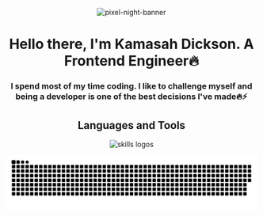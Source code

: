 <p align="center">
  <img src="https://github.com/Kamasah-Dickson/Kamasah-Dickson/assets/86136379/f0ea5680-1c02-4cd6-b3e8-ec06e282ea5f" alt="pixel-night-banner">
</p>

<h1 align="center">Hello there, I'm Kamasah Dickson. A Frontend Engineer🔥</h1>
<h3 align="center">I spend most of my time coding. I like to challenge myself and being a developer is one of the best decisions I've made🔥⚡</h3>

<!-- <p align="center">
  <img src="https://github-readme-stats.vercel.app/api?username=Kamasah-Dickson&show_icons=true&theme=tokyonight&hide_border=true"/>
  <img src="https://github-readme-stats.vercel.app/api/top-langs/?username=Kamasah-Dickson&layout=compact&langs_count=10&theme=tokyonight&hide_border=true&count-private=true"/>
</p> -->

<!-- <p align="center">
  <img src="https://github-profile-summary-cards.vercel.app/api/cards/profile-details?username=Kamasah-Dickson&theme=tokyonight"/>
</p> -->

<h2 align="center">Languages and Tools</h2>
<p align="center">
  <img src="https://skillicons.dev/icons?i=git,github,express,cypress,vite,sass,tailwind,nodejs,js,ts,react,solidity,nextjs,figma,prisma,python&perline=10" alt="skills logos" />
</p>

<!-- <p align="center">
  <img src="http://github-readme-streak-stats.herokuapp.com?user=Kamasah-Dickson&theme=tokyonight&hide_border=true"/>
  <img src="https://github-profile-summary-cards.vercel.app/api/cards/most-commit-language?username=Kamasah-Dickson&theme=tokyonight"/>
</p> -->

<p align="center">
  <img src="https://github.com/Kamasah-Dickson/Kamasah-Dickson/blob/output/github-contribution-grid-snake-dark.svg"/>
</p>



